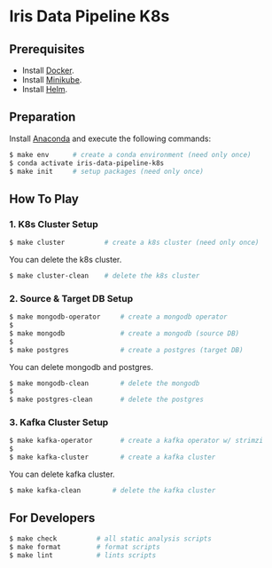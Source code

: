 # Iris Data Pipeline K8s

## Prerequisites

- Install [Docker](https://docs.docker.com/engine/install/).
- Install [Minikube](https://minikube.sigs.k8s.io/docs/start/).
- Install [Helm](https://helm.sh/docs/intro/install/).

## Preparation

Install [Anaconda](https://docs.anaconda.com/anaconda/install/index.html) and execute the following commands:

```bash
$ make env      # create a conda environment (need only once)
$ conda activate iris-data-pipeline-k8s
$ make init     # setup packages (need only once)
```

## How To Play

### 1. K8s Cluster Setup

```bash
$ make cluster          # create a k8s cluster (need only once)
```

You can delete the k8s cluster.

```bash
$ make cluster-clean    # delete the k8s cluster
```

### 2. Source & Target DB Setup

```bash
$ make mongodb-operator     # create a mongodb operator
$
$ make mongodb              # create a mongodb (source DB)
$
$ make postgres             # create a postgres (target DB)
```

You can delete mongodb and postgres.

```bash
$ make mongodb-clean        # delete the mongodb
$
$ make postgres-clean       # delete the postgres
```

### 3. Kafka Cluster Setup

```bash
$ make kafka-operator       # create a kafka operator w/ strimzi
$
$ make kafka-cluster        # create a kafka cluster
```

You can delete kafka cluster.

```bash
$ make kafka-clean        # delete the kafka cluster
```

## For Developers

```bash
$ make check          # all static analysis scripts
$ make format         # format scripts
$ make lint           # lints scripts
```
